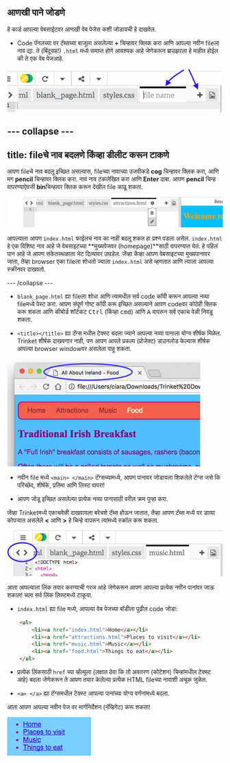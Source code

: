 ## आणखी पाने जोडणे

हे कार्ड आपल्या वेबसाईटवर आणखी वेब पेजेस कशी जोडायची हे दाखवेल.

- Code पॅनलच्या वर टॅब्सच्या बाजूला असलेल्या **+** चिन्हावर क्लिक करा आणि आपल्या नवीन fileला नाव द्या. ते (बिंदूसह!) `.html` मध्ये समाप्त होणे आवश्यक आहे जेणेकरून ब्राउझरला हे माहीत होईल की ते एक वेब पेजआहे.

![Trinketमध्ये एक नवीन file जोडणे](images/tktNewFileArrows.png)

## \--- collapse \---

## title: fileचे नाव बदलणे किंव्हा डीलीट करून टाकणे

आपण fileचे नाव बदलू इच्छित असल्यास, fileच्या नावाच्या उजवीकडे **cog** चिन्हावर क्लिक करा, आणि मग **pencil** चिन्हावर क्लिक करा. नावं नाव टंकलेखित करा आणि **Enter** दाबा. आपण **pencil** चिन्ह वापरण्याऐवजी **bin**चिन्हावर क्लिक करून देखील file काढू शकता.

![](images/EditFilename.png)

आपल्याला आपण `index.html` फाईलचं नाव का नाही बदलू शकत हा प्रश्न पडला असेल. `index.html` हे एक विशिष्ट नाव आहे जे वेबसाइटच्या **मुख्यपेजवर (homepage)**साठी वापरण्यात येतं. हे पहिलं पान आहे जे आपण संकेतस्थळाला भेट दिल्यावर उघडेल. जेंव्हा केंव्हा आपण वेबसाइटच्या मुख्यपानावर जाता, तेंव्हा browser एका fileला शोधतो ज्याला `index.html` असे म्हणतात आणि त्याला आपल्या स्क्रीनवर दाखवतो.

\--- /collapse \---

- `blank_page.html` ह्या fileला शोधा आणि त्यामधील सर्व code कॉपी करून आपल्या नव्या fileमध्ये पेस्ट करा. आपण संपूर्ण गोष्ट कॉपी करू इच्छित असल्याने आपण codeवर कोठेही क्लिक करू शकता आणि कीबोर्ड शॉर्टकट <kbd>Ctrl</kbd> (किंव्हा <kbd>cmd</kbd>) आणि <kbd>A</kbd> वापरून सर्व एकाच वेळी निवडू शकता.

- `<title></title>` ह्या टॅग्स मधील टेक्स्ट बदला ज्याने आपल्या नव्या पानाला योग्य शीर्षक मिळेल. Trinket शीर्षक दाखवणार नाही, पण आपण आपले प्रकल्प (प्रोजेक्ट) डाउनलोड केल्यास शीर्षक आपल्या browser windowवर असलेला पाहू शकता.

![ब्राउझर टॅबमध्ये दिसणारे पृष्ठ शीर्षक (page title)](images/egLocalFileWindowTitle.png)

- नवीन file मध्ये `<main> </main>` टॅग्सच्यामध्ये, आपण पानावर जोडायला शिकलेले टॅग्स जसे कि परिच्छेद, शीर्षके, प्रतिमा आणि लिस्ट वापरा!

- आपण जोडू इच्छित असलेल्या प्रत्येक नव्या पानासाठी वरील क्रम पुन्हा करा.

जेंव्हा Trinketमध्ये एकाचवेळी दाखवायला बरेचशे टॅब्स होऊन जातात, तेंव्हा आपण टॅब्स मध्ये वर डाव्या कोपऱ्यात असलेले **<** आणि **>** हे चिन्हे वापरून त्यांमध्ये स्क्रॉल करू शकता.

![टॅब्स स्क्रोल करण्यासाठी बटणे](images/tktScrollTabIcons.png)

आता आपल्याला लिंक तयार करण्याची गरज आहे जेणेकरून आपण आपल्या प्रत्येक नवीन पानांवर जाऊ शकाल! चला सर्व लिंक लिस्टमध्ये टाकूया.

- `index.html` ह्या file मध्ये, आपल्या वेब पेजच्या बॉडीला पुढील code जोडा:

```html
    <ul>
        <li><a href="index.html">Home</a></li>
        <li><a href="attractions.html">Places to visit</a></li>
        <li><a href="music.html">Music</a></li>
        <li><a href="food.html">Things to eat</a></li>
    </ul>
```

- प्रत्येक लिंकसाठी `href` च्या व्हॅल्युला (लक्षात ठेवा कि तो अवतरण (कोटेशन) चिन्हांमधील टेक्स्ट आहे) बदला जेणेकरून ते आपण तयार केलेल्या प्रत्येक HTML fileच्या नावाशी अचूक जुळेल.

- `<a> </a>` ह्या टॅग्समधील टेक्स्ट आपल्या पानांच्या योग्य वर्णनांमध्ये बदला.

आता आपण आपल्या नवीन पेज वर मार्गनिर्देशन (नॅव्हिगेट) करू शकता!

![वेब पेजवरील लिंकची उदाहरण लिस्ट](images/egListOfPageLinks.png)
